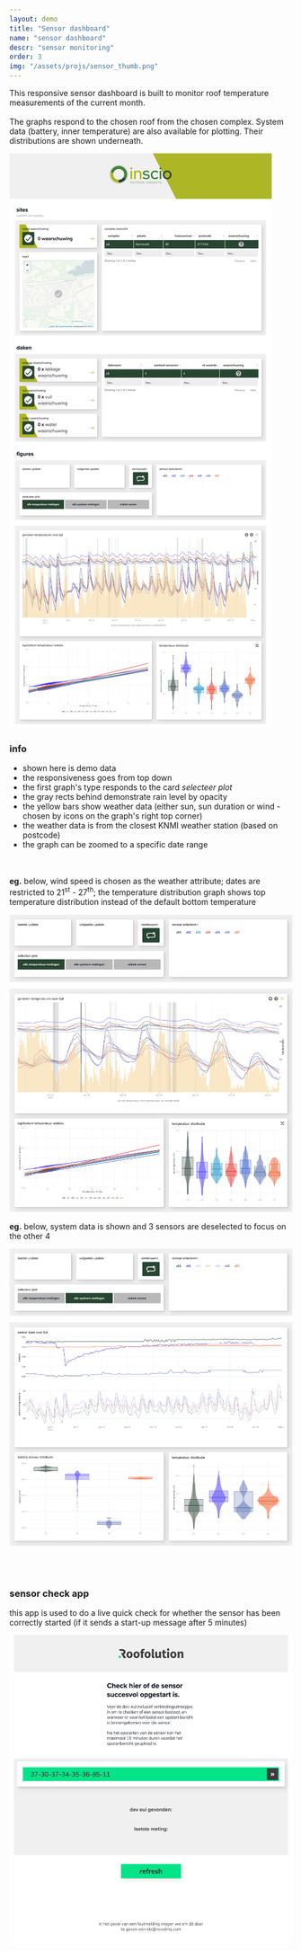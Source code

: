 ```yaml
---
layout: demo
title: "Sensor dashboard"
name: "sensor dashboard"
descr: "sensor monitoring"
order: 3
img: "/assets/projs/sensor_thumb.png"
---
```


This responsive sensor dashboard is built to monitor roof temperature measurements of the current month.
<br/><br/>
The graphs respond to the chosen roof from the chosen complex. System data (battery, inner temperature) are also available for 
plotting. Their distributions are shown underneath.

![](/assets/proj_scr/sensor-2.png)

### info

- shown here is demo data
- the responsiveness goes from top down
- the first graph's type responds to the card <i>selecteer plot</i>
- the gray rects behind demonstrate rain level by opacity
- the yellow bars show weather data (either sun, sun duration or wind - chosen by icons on the graph's right top corner)
- the weather data is from 
the closest KNMI weather station (based on postcode)
- the graph can be zoomed to a specific date range

<br/><br/>
<strong>eg.</strong> below, wind speed is chosen as the weather attribute; 
dates are restricted to 21<sup>st</sup> - 27<sup>th</sup>; 
the temperature distribution graph shows top temperature distribution instead of the default bottom temperature

![](/assets/proj_scr/sensor1-2.png)

<strong>eg.</strong> below, system data is shown and 3 sensors are deselected to focus on the other 4

![](/assets/proj_scr/sensor2-2.png)

<br/><br/>
### sensor check app

this app is used to do a live quick check for whether the sensor has been correctly started (if it sends a start-up message after 5 minutes)

![](/assets/proj_scr/sensor3-2.png)